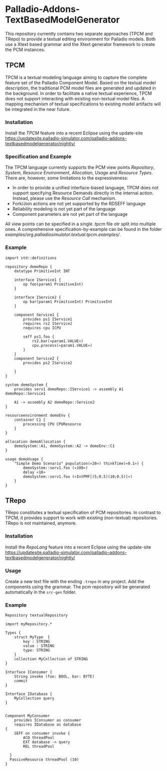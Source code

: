 # Palladio-Addons-TextBasedModelGenerator

This repository currently contains two separate approaches (TPCM and TRepo) to provide a textual editing environment for Palladio models. Both use a Xtext based grammar and the Xtext generator framework to create the PCM instances. 

## TPCM 
TPCM is a textual modeling language aiming to capture the complete feature set of the Palladio Component Model. Based on the textual model description, the traditional PCM model files are generated and updated in the background. In order to facilitate a native textual experience, TPCM does not support interacting with existing non-textual model files. A mapping mechanism of textual specifications to existing model artifacts will be integrated in the near future.

### Installation

Install the *TPCM* feature into a recent Eclipse using the update-site https://updatesite.palladio-simulator.com/palladio-addons-textbasedmodelgenerator/nightly/

### Specification and Example

The TPCM language currently supports the PCM view points _Repository_, _System_, _Resource Environment_, _Allocation_, _Usage_ and _Resource Types_. There are, however, some limitations to the expressiveness:

* In order to provide a unified interface-based language, TPCM does not support specifying Resource Demands directly in the internal action. Instead, please use the _Resource Call_ mechanism.
* Fork/Join actions are not yet supported by the RDSEFF language
* Reliability modeling is not yet part of the language
* Component parameters are not yet part of the language

All view points can be specified in a single .tpcm file otr split into multiple ones. A comprehensive specification-by-example can be found in the folder _examples/org.palladiosimulator.textual.tpcm.examples/_. 

### Example
``` Smalltalk
import std::definitions

repository demoRepo {
	datatype PrimitiveInt INT 

	interface IService1 {
		op foo(param1 PrimitiveInt)
	}

	interface IService2 {
		op bar(param1 PrimitiveInt) PrimitiveInt
	}

	component Service1 {
		provides ps1 IService1
		requires rs2 IService2
		requires cpu ICPU

		seff ps1.foo {
			rs2.bar(«param1.VALUE»)
			cpu.process(«param1.VALUE»)
		}
	}
	component Service2 {
		provides ps2 IService2
		
	}
}

system demoSystem {
	provides serv1 demoRepo::IService1 -> assembly A1 demoRepo::Service1
	
	A1 -> assembly A2 demoRepo::Service2
}

resourceenvironment demoEnv {
	container C1 {
		processing CPU CPUResource 
	}
}

allocation demoAllocation {
	demoSystem::A1, demoSystem::A2 -> demoEnv::C1
}

usage demoUsage {
	"Simple Demo Scenario" population(«20») thinkTime(«0.1») {
		demoSystem::serv1.foo («100»)
		delay «10»
		demoSystem::serv1.foo («IntPMF[(5;0.5)(10;0.5)]»)
	}
}
```

## TRepo 

TRepo constitutes a textual specification of PCM repositories. In contrast to TPCM, it provides support to work with existing (non-textual) repositories. TRepo is not maintained, anymore.

### Installation

Install the *RepoLang* feature into a recent Eclipse using the update-site https://updatesite.palladio-simulator.com/palladio-addons-textbasedmodelgenerator/nightly/

### Usage

Create a new text file with the ending `.trepo` in any project.
Add the components using the grammar.
The pcm repository will be generated automatically in the `src-gen` folder.

### Example
``` Smalltalk
Repository textualRepository

import myRepository.*
 
Types { 
	struct MyType  {
		key : STRING 
		value : STRING
		type: STRING
	}
	collection MyCollection of STRING
} 

Interface IConsumer { 
	String invoke (foo: BOOL, bar: BYTE)
	commit
} 

Interface IDatabase { 
	MyCollection query
} 

 
Component MyConsumer 
	provides IConsumer as consumer 
	requires IDatabase as database
{
	SEFF on consumer invoke {
		ACQ threadPool
		EXT database -> query
		REL threadPool

  }
  PassiveResource threadPool (10)		
}

```
